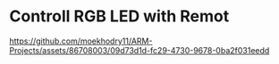 # Controll RGB LED with Remot



https://github.com/moekhodry11/ARM-Projects/assets/86708003/09d73d1d-fc29-4730-9678-0ba2f031eedd

